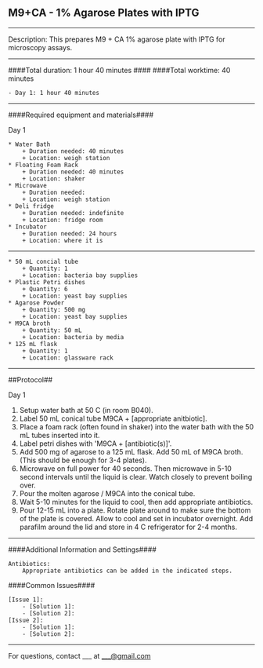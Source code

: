 M9+CA - 1% Agarose Plates with IPTG
--------------
- - - - - - - - - - - - - - - - - - - - - - - - - - - - - - - - - - - - - - - - - - - -
Description: This prepares M9 + CA 1% agarose plate with IPTG for microscopy assays.

- - - - - - - - - - - - - - - - - - - - - - - - - - - - - - - - - - - - - - - - - - - -
####Total duration: 1 hour 40 minutes ####
####Total worktime: 40 minutes

    - Day 1: 1 hour 40 minutes

    
- - - - - - - - - - - - - - - - - - - - - - - - - - - - - - - - - - - - - - - - - - - -

####Required equipment and materials####

Day 1

    * Water Bath
        + Duration needed: 40 minutes
        + Location: weigh station
    * Floating Foam Rack
        + Duration needed: 40 minutes
        + Location: shaker
	* Microwave
		+ Duration needed:
		+ Location: weigh station
	* Deli fridge
		+ Duration needed: indefinite
		+ Location: fridge room
	* Incubator
		+ Duration needed: 24 hours
		+ Location: where it is
  
------

    * 50 mL concial tube
        + Quantity: 1
        + Location: bacteria bay supplies
    * Plastic Petri dishes
        + Quantity: 6
        + Location: yeast bay supplies
	* Agarose Powder
        + Quantity: 500 mg
        + Location: yeast bay supplies
	* M9CA broth
        + Quantity: 50 mL
        + Location: bacteria by media
	* 125 mL flask
        + Quantity: 1
        + Location: glassware rack
	

- - - - - - - - - - - - - - - - - - - - - - - - - - - - - - - - - - - - - - - - - - - - 


##Protocol##

Day 1

1. Setup water bath at 50 C (in room B040).
2. Label 50 mL conical tube M9CA + [appropriate anitbiotic].
3. Place a foam rack (often found in shaker) into the water bath with the 50 mL tubes inserted into it.
4. Label petri dishes with 'M9CA + [antibiotic(s)]'.
5. Add 500 mg of agarose to a 125 mL flask. Add 50 mL of M9CA broth. (This should be enough for 3-4 plates).
7. Microwave on full power for 40 seconds. Then microwave in 5-10 second intervals until the liquid is clear. Watch closely to prevent boiling over.
8. Pour the molten agarose / M9CA into the conical tube.
9. Wait 5-10 minutes for the liquid to cool, then add appropriate antibiotics.
10. Pour 12-15 mL into a plate. Rotate plate around to make sure the bottom of the plate is covered. Allow to cool and set in incubator overnight. Add parafilm around the lid and store in 4 C refrigerator for 2-4 months.

- - - - - - - - - - - - - - - - - - - - - - - - - - - - - - - - - - - - - - - - - - - - 
    
    
####Additional Information and Settings####

    Antibiotics:
        Appropriate antibiotics can be added in the indicated steps.



####Common Issues####

    [Issue 1]:
        - [Solution 1]:
        - [Solution 2]:
    [Issue 2]:
        - [Solution 1]:
        - [Solution 2]:
- - - - - - - - - - - - - - - - - - - - - - - - - - - - - - - - - - - - - - - - - - - - 
       
For questions, contact ___ at ___@gmail.com    


